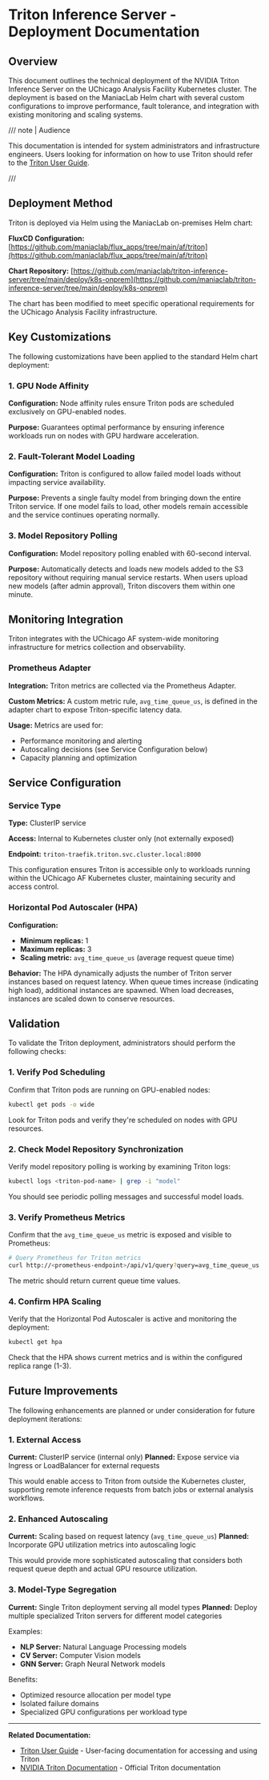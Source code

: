 # Triton Inference Server - Deployment Documentation

## Overview

This document outlines the technical deployment of the NVIDIA Triton Inference
Server on the UChicago Analysis Facility Kubernetes cluster. The deployment is
based on the ManiacLab Helm chart with several custom configurations to improve
performance, fault tolerance, and integration with existing monitoring and
scaling systems.

/// note | Audience

This documentation is intended for system administrators and infrastructure
engineers. Users looking for information on how to use Triton should refer to
the [Triton User Guide](triton.md).

///

## Deployment Method

Triton is deployed via Helm using the ManiacLab on-premises Helm chart:

**FluxCD Configuration:**
[https://github.com/maniaclab/flux_apps/tree/main/af/triton](https://github.com/maniaclab/flux_apps/tree/main/af/triton)

**Chart Repository:**
[https://github.com/maniaclab/triton-inference-server/tree/main/deploy/k8s-onprem](https://github.com/maniaclab/triton-inference-server/tree/main/deploy/k8s-onprem)

The chart has been modified to meet specific operational requirements for the
UChicago Analysis Facility infrastructure.

## Key Customizations

The following customizations have been applied to the standard Helm chart
deployment:

### 1. GPU Node Affinity

**Configuration:** Node affinity rules ensure Triton pods are scheduled
exclusively on GPU-enabled nodes.

**Purpose:** Guarantees optimal performance by ensuring inference workloads run
on nodes with GPU hardware acceleration.

### 2. Fault-Tolerant Model Loading

**Configuration:** Triton is configured to allow failed model loads without
impacting service availability.

**Purpose:** Prevents a single faulty model from bringing down the entire Triton
service. If one model fails to load, other models remain accessible and the
service continues operating normally.

### 3. Model Repository Polling

**Configuration:** Model repository polling enabled with 60-second interval.

**Purpose:** Automatically detects and loads new models added to the S3
repository without requiring manual service restarts. When users upload new
models (after admin approval), Triton discovers them within one minute.

## Monitoring Integration

Triton integrates with the UChicago AF system-wide monitoring infrastructure for
metrics collection and observability.

### Prometheus Adapter

**Integration:** Triton metrics are collected via the Prometheus Adapter.

**Custom Metrics:** A custom metric rule, `avg_time_queue_us`, is defined in the
adapter chart to expose Triton-specific latency data.

**Usage:** Metrics are used for:

- Performance monitoring and alerting
- Autoscaling decisions (see Service Configuration below)
- Capacity planning and optimization

## Service Configuration

### Service Type

**Type:** ClusterIP service

**Access:** Internal to Kubernetes cluster only (not externally exposed)

**Endpoint:** `triton-traefik.triton.svc.cluster.local:8000`

This configuration ensures Triton is accessible only to workloads running within
the UChicago AF Kubernetes cluster, maintaining security and access control.

### Horizontal Pod Autoscaler (HPA)

**Configuration:**

- **Minimum replicas:** 1
- **Maximum replicas:** 3
- **Scaling metric:** `avg_time_queue_us` (average request queue time)

**Behavior:** The HPA dynamically adjusts the number of Triton server instances
based on request latency. When queue times increase (indicating high load),
additional instances are spawned. When load decreases, instances are scaled down
to conserve resources.

## Validation

To validate the Triton deployment, administrators should perform the following
checks:

### 1. Verify Pod Scheduling

Confirm that Triton pods are running on GPU-enabled nodes:

```bash
kubectl get pods -o wide
```

Look for Triton pods and verify they're scheduled on nodes with GPU resources.

### 2. Check Model Repository Synchronization

Verify model repository polling is working by examining Triton logs:

```bash
kubectl logs <triton-pod-name> | grep -i "model"
```

You should see periodic polling messages and successful model loads.

### 3. Verify Prometheus Metrics

Confirm that the `avg_time_queue_us` metric is exposed and visible to
Prometheus:

```bash
# Query Prometheus for Triton metrics
curl http://<prometheus-endpoint>/api/v1/query?query=avg_time_queue_us
```

The metric should return current queue time values.

### 4. Confirm HPA Scaling

Verify that the Horizontal Pod Autoscaler is active and monitoring the
deployment:

```bash
kubectl get hpa
```

Check that the HPA shows current metrics and is within the configured replica
range (1-3).

## Future Improvements

The following enhancements are planned or under consideration for future
deployment iterations:

### 1. External Access

**Current:** ClusterIP service (internal only) **Planned:** Expose service via
Ingress or LoadBalancer for external requests

This would enable access to Triton from outside the Kubernetes cluster,
supporting remote inference requests from batch jobs or external analysis
workflows.

### 2. Enhanced Autoscaling

**Current:** Scaling based on request latency (`avg_time_queue_us`) **Planned:**
Incorporate GPU utilization metrics into autoscaling logic

This would provide more sophisticated autoscaling that considers both request
queue depth and actual GPU resource utilization.

### 3. Model-Type Segregation

**Current:** Single Triton deployment serving all model types **Planned:**
Deploy multiple specialized Triton servers for different model categories

Examples:

- **NLP Server:** Natural Language Processing models
- **CV Server:** Computer Vision models
- **GNN Server:** Graph Neural Network models

Benefits:

- Optimized resource allocation per model type
- Isolated failure domains
- Specialized GPU configurations per workload type

---

**Related Documentation:**

- [Triton User Guide](triton.md) - User-facing documentation for accessing and
  using Triton
- [NVIDIA Triton Documentation](https://docs.nvidia.com/deeplearning/triton-inference-server/user-guide/docs/) -
  Official Triton documentation
